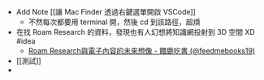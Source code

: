 - Add Note [[讓 Mac Finder 透過右鍵選單開啟 VSCode]]
	- 不然每次都要用 terminal 開，然後 cd 到該路徑，超煩
- 在找 Roam Research 的資料，發現也有人幻想將知識網投射到 3D 空間 XD #idea
	- [Roam Research與電子內容的未來想像 - 餵鹿吃書 (@feedmebooks19)](https://matters.news/@feedmebooks19/roam-research%E8%88%87%E9%9B%BB%E5%AD%90%E5%85%A7%E5%AE%B9%E7%9A%84%E6%9C%AA%E4%BE%86%E6%83%B3%E5%83%8F-bafyreidy4bzgfiyhhliodcphkirefxuqucpii4kzvbe62osd2k7m2zhweq)
- [[測試]]
-